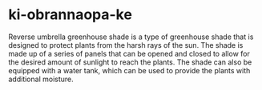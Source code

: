 # ki-obrannaopa-ke
Reverse umbrella greenhouse shade is a type of greenhouse shade that is designed to protect plants from the harsh rays of the sun. The shade is made up of a series of panels that can be opened and closed to allow for the desired amount of sunlight to reach the plants. The shade can also be equipped with a water tank, which can be used to provide the plants with additional moisture.
